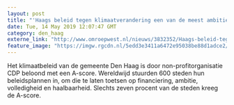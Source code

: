 ```yaml
---
layout: post
title: "'Haags beleid tegen klimaatverandering een van de meest ambitieuze ter wereld'"
date: Tue, 14 May 2019 12:07:47 GMT
category: den_haag
externe_link: "http://www.omroepwest.nl/nieuws/3832352/Haags-beleid-tegen-klimaatverandering-een-van-de-meest-ambitieuze-ter-wereld"
feature_image: "https://imgw.rgcdn.nl/5edd3e3411a6472e95038be88d1adce2/opener/3772184.jpg"
---
```


Het klimaatbeleid van de gemeente Den Haag is door non-profitorganisatie CDP beloond met een A-score. Wereldwijd stuurden 600 steden hun beleidsplannen in, om die te laten toetsen op financiering, ambitie, volledigheid en haalbaarheid. Slechts zeven procent van de steden kreeg de A-score.
